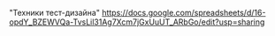 "Техники тест-дизайна"
https://docs.google.com/spreadsheets/d/16-opdY_BZEWVQa-TvsLil31Ag7Xcm7jGxUuUT_ARbGo/edit?usp=sharing
